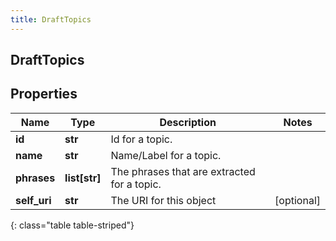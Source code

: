 ```yaml
---
title: DraftTopics
---
```

## DraftTopics

## Properties

|Name | Type | Description | Notes|
|------------ | ------------- | ------------- | -------------|
| **id** | **str** | Id for a topic. | |
| **name** | **str** | Name/Label for a topic. | |
| **phrases** | **list[str]** | The phrases that are extracted for a topic. | |
| **self_uri** | **str** | The URI for this object | [optional] |
{: class="table table-striped"}


